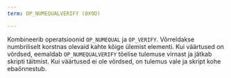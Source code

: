 ```yaml
---
term: OP_NUMEQUALVERIFY (0X9D)

---
```

Kombineerib operatsioonid `OP_NUMEQUAL` ja `OP_VERIFY`. Võrreldakse numbriliselt korstnas olevaid kahte kõige ülemist elementi. Kui väärtused on võrdsed, eemaldab `OP_NUMEQUALVERIFY` tõelise tulemuse virnast ja jätkab skripti täitmist. Kui väärtused ei ole võrdsed, on tulemus vale ja skript kohe ebaõnnestub.